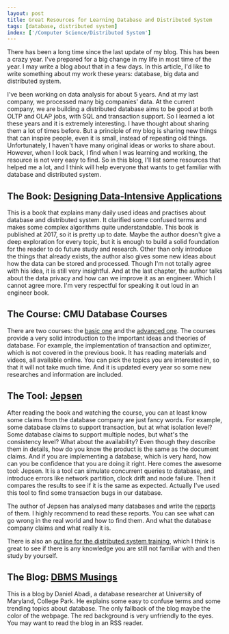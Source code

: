 ```yaml
---
layout: post
title: Great Resources for Learning Database and Distributed System
tags: [database, distributed system]
index: ['/Computer Science/Distributed System']
---
```


There has been a long time since the last update of my blog. This has been a crazy year. I've prepared for a big change in my life in most time of the year. I may write a blog about that in a few days. In this article, I'd like to write something about my work these years: database, big data and distributed system.

I've been working on data analysis for about 5 years. And at my last company, we processed many big companies' data. At the current company, we are building a distributed database aims to be good at both OLTP and OLAP jobs, with SQL and transaction support. So I learned a lot these years and it is extremely interesting. I have thought about sharing them a lot of times before. But a principle of my blog is sharing new things that can inspire people, even it is small, instead of repeating old things. Unfortunately, I haven't have many original ideas or works to share about. However, when I look back, I find when I was learning and working, the resource is not very easy to find. So in this blog, I'll list some resources that helped me a lot, and I think will help everyone that wants to get familiar with database and distributed system.

## The Book: [Designing Data-Intensive Applications](https://www.amazon.com/Designing-Data-Intensive-Applications-Reliable-Maintainable-ebook/dp/B06XPJML5D)

This is a book that explains many daily used ideas and practises about database and distributed system. It clarified some confused terms and makes some complex algorithms quite understandable. This book is published at 2017, so it is pretty up to date. Maybe the author doesn't give a deep exploration for every topic, but it is enough to build a solid foundation for the reader to do future study and research. Other than only introduce the things that already exists, the author also gives some new ideas about how the data can be stored and processed. Though I'm not totally agree with his idea, it is still very insightful. And at the last chapter, the author talks about the data privacy and how can we improve it as an engineer. Which I cannot agree more. I'm very respectful for speaking it out loud in an engineer book.


## The Course: CMU Database Courses

There are two courses: the [basic one](https://15445.courses.cs.cmu.edu/fall2019/) and the [advanced one](https://15721.courses.cs.cmu.edu/spring2019/). The courses provide a very solid introduction to the important ideas and theories of database. For example, the implementation of transaction and optimizer, which is not covered in the previous book. It has reading materials and videos, all available online. You can pick the topics you are interested in, so that it will not take much time. And it is updated every year so some new researches and information are included.

## The Tool: [Jepsen](https://jepsen.io/)

After reading the book and watching the course, you can at least know some claims from the database company are just fancy words. For example, some database claims to support transaction, but at what isolation level? Some database claims to support multiple nodes, but what's the consistency level? What about the availability? Even though they describe them in details, how do you know the product is the same as the document claims. And if you are implementing a database, which is very hard, how can you be confidence that you are doing it right. Here comes the awesome tool: Jepsen. It is a tool can simulate concurrent queries to database, and introduce errors like network partition, clock drift and node failure. Then it compares the results to see if it is the same as expected. Actually I've used this tool to find some transaction bugs in our database.

The author of Jepsen has analysed many databases and write the [reports](https://jepsen.io/analyses) of them. I highly recommend to read these reports. You can see what can go wrong in the real world and how to find them. And what the database company claims and what really it is.

There is also an [outline for the distributed system training](https://github.com/aphyr/distsys-class), which I think is great to see if there is any knowledge you are still not familiar with and then study by yourself.

## The Blog: [DBMS Musings](https://dbmsmusings.blogspot.com/)

This is a blog by Daniel Abadi, a database researcher at University of Maryland, College Park. He explains some easy to confuse terms and some trending topics about database. The only fallback of the blog maybe the color of the webpage. The red background is very unfriendly to the eyes. You may want to read the blog in an RSS reader.
